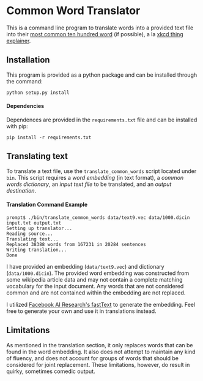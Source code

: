 # Common Word Translator
This is a command line program to translate words into a provided text file into their 
[most common ten hundred word](http://splasho.com/upgoer5/phpspellcheck/dictionaries/1000.dicin) (if possible), 
a la [xkcd thing explainer](https://xkcd.com/thing-explainer/).

## Installation
This program is provided as a python package and can be installed through the command:
    
    python setup.py install

#### Dependencies
Dependences are provided in the `requirements.txt` file and can be installed with pip:

    pip install -r requirements.txt

## Translating text
To translate a text file, use the `translate_common_words` script located under `bin`. This script requires a 
*word embedding* (in text format), a *common words dictionary*, an *input text file* to be translated, 
and an *output destination*.

#### Translation Command Example

    prompt$ ./bin/translate_common_words data/text9.vec data/1000.dicin input.txt output.txt
    Setting up translator...
    Reading source...
    Translating text...
    Replaced 38388 words from 167231 in 20284 sentences
    Writing translation...
    Done

I have provided an embedding (`data/text9.vec`) and dictionary (`data/1000.dicin`). The provided word embedding
was constructed from some wikipedia article data and may not contain a complete matching vocabulary for the
input document. Any words that are not considered common and are not contained within the embedding are not
replaced.

I utilized [Facebook AI Research's fastText](https://github.com/facebookresearch/fastText) to generate the embedding. 
Feel free to generate your own and use it in translations instead.

## Limitations
As mentioned in the translation section, it only replaces words that can be found in the word embedding. It also
does not attempt to maintain any kind of fluency, and does not account for groups of words that should be considered
for joint replacement. These limitations, however, do result in quirky, sometimes comedic output.
